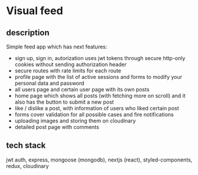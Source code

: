 # Visual feed

## description
Simple feed app which has next features: 
- sign up, sign in, autorization uses jwt tokens through secure http-only cookies without sending authorization header 
- secure routes with rate limits for each route 
- profile page with the list of active sessions and forms to modify your personal data and password 
- all users page and certain user page with its own posts 
- home page which shows all posts (with fetching more on scroll) and it also has the button to submit a new post 
- like / dislike a post, with information of users who liked certain post
- forms cover validation for all possible cases and fire notifications
- uploading images and storing them on cloudinary
- detailed post page with comments

## tech stack
jwt auth, express, mongoose (mongodb), nextjs (react), styled-components, redux, cloudinary
